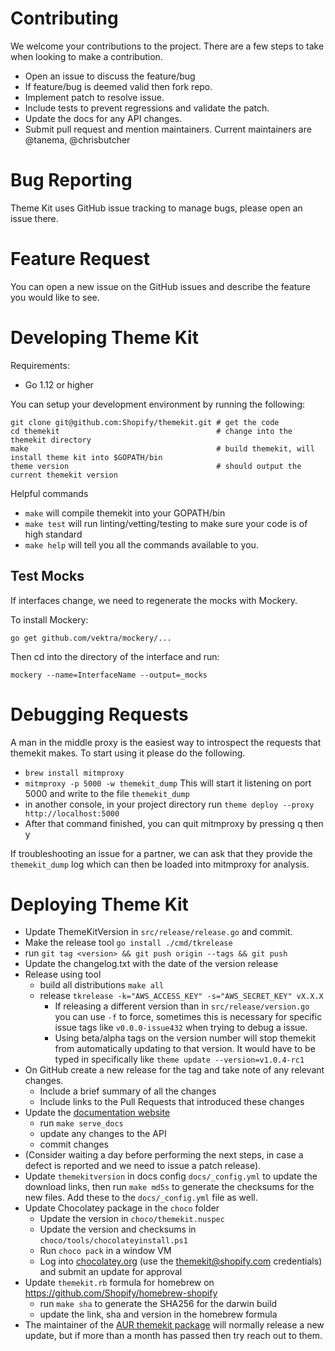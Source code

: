 # Contributing

We welcome your contributions to the project. There are a few steps to take when looking to make a contribution.

- Open an issue to discuss the feature/bug
- If feature/bug is deemed valid then fork repo.
- Implement patch to resolve issue.
- Include tests to prevent regressions and validate the patch.
- Update the docs for any API changes.
- Submit pull request and mention maintainers. Current maintainers are @tanema, @chrisbutcher

# Bug Reporting

Theme Kit uses GitHub issue tracking to manage bugs, please open an issue there.

# Feature Request

You can open a new issue on the GitHub issues and describe the feature you would like to see.

# Developing Theme Kit

Requirements:

- Go 1.12 or higher

You can setup your development environment by running the following:

```
git clone git@github.com:Shopify/themekit.git # get the code
cd themekit                                   # change into the themekit directory
make                                          # build themekit, will install theme kit into $GOPATH/bin
theme version                                 # should output the current themekit version
```

Helpful commands

- `make` will compile themekit into your GOPATH/bin
- `make test` will run linting/vetting/testing to make sure your code is of high standard
- `make help` will tell you all the commands available to you.

## Test Mocks

If interfaces change, we need to regenerate the mocks with Mockery.

To install Mockery:

`go get github.com/vektra/mockery/...`

Then cd into the directory of the interface and run:

`mockery --name=InterfaceName --output=_mocks`

# Debugging Requests

A man in the middle proxy is the easiest way to introspect the requests that themekit makes. To start using it please do the following.

- `brew install mitmproxy`
- `mitmproxy -p 5000 -w themekit_dump` This will start it listening on port 5000 and write to the file `themekit_dump`
- in another console, in your project directory run `theme deploy --proxy http://localhost:5000`
- After that command finished, you can quit mitmproxy by pressing q then y

If troubleshooting an issue for a partner, we can ask that they provide the `themekit_dump` log which can then be loaded into mitmproxy for analysis.

# Deploying Theme Kit

- Update ThemeKitVersion in `src/release/release.go` and commit.
- Make the release tool `go install ./cmd/tkrelease`
- run `git tag <version> && git push origin --tags && git push`
- Update the changelog.txt with the date of the version release
- Release using tool
  - build all distributions `make all`
  - release `tkrelease -k="AWS_ACCESS_KEY" -s="AWS_SECRET_KEY" vX.X.X`
    - If releasing a different version than in `src/release/version.go` you can use `-f` to force, sometimes this is necessary for specific issue tags like `v0.0.0-issue432` when trying to debug a issue.
    - Using beta/alpha tags on the version number will stop themekit from automatically updating to that version. It would have to be typed in specifically like `theme update --version=v1.0.4-rc1`
- On GitHub create a new release for the tag and take note of any relevant changes.
  - Include a brief summary of all the changes
  - Include links to the Pull Requests that introduced these changes
- Update the [documentation website](https://shopify.github.io/themekit/)
  - run `make serve_docs`
  - update any changes to the API
  - commit changes
- (Consider waiting a day before performing the next steps, in case a defect is reported and we need to issue a patch release).
- Update `themekitversion` in docs config `docs/_config.yml` to update the download links,
  then run `make md5s` to generate the checksums for the new files. Add these to the `docs/_config.yml`
  file as well.
- Update Chocolatey package in the `choco` folder
    - Update the version in `choco/themekit.nuspec`
    - Update the version and checksums in `choco/tools/chocolateyinstall.ps1`
    - Run `choco pack` in a window VM
    - Log into [chocolatey.org](chocolatey.org) (use the themekit@shopify.com credentials) and submit an update for approval
- Update `themekit.rb` formula for homebrew on https://github.com/Shopify/homebrew-shopify
  - run `make sha` to generate the SHA256 for the darwin build
  - update the link, sha and version in the homebrew formula
- The maintainer of the [AUR themekit package](https://aur.archlinux.org/packages/shopify-themekit-bin) will normally release a new update,
  but if more than a month has passed then try reach out to them.

